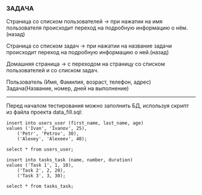 

### ЗАДАЧА

Страница со списком пользователей -> при нажатии на имя пользователя происходит переход на подробную информацию о нём.(назад)

Страница со списком задач -> при нажатии на название задачи происходит переход на подробную информацию о ней.(назад)

Домашняя страница -> с переходом на страницу со списком пользователей и со списком задач.

Пользователь (Имя, Фамилия, возраст, телефон, адрес)
Задача(Название, номер, дней на выполнение)

---
Перед началом тестирования можно заполнить БД, используя скрипт из файла проекта data_fill.sql:
```sqlite
insert into users_user (first_name, last_name, age)
values ('Ivan', 'Ivanov', 25),
    ('Petr', 'Petrov', 30),
    ('Alexey', 'Alexeev', 40);

select * from users_user;

insert into tasks_task (name, number, duration)
values ('Task 1', 1, 10),
    ('Task 2', 2, 20),
    ('Task 3', 3, 30);

select * from tasks_task;
```
